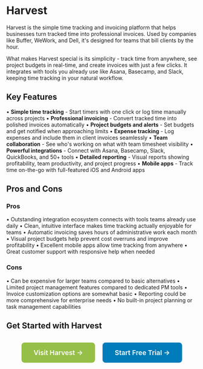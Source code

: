 # Harvest

Harvest is the simple time tracking and invoicing platform that helps businesses turn tracked time into professional invoices. Used by companies like Buffer, WeWork, and Dell, it's designed for teams that bill clients by the hour.

What makes Harvest special is its simplicity - track time from anywhere, see project budgets in real-time, and create invoices with just a few clicks. It integrates with tools you already use like Asana, Basecamp, and Slack, keeping time tracking in your natural workflow.

## Key Features

• **Simple time tracking** - Start timers with one click or log time manually across projects
• **Professional invoicing** - Convert tracked time into polished invoices automatically
• **Project budgets and alerts** - Set budgets and get notified when approaching limits
• **Expense tracking** - Log expenses and include them in client invoices seamlessly
• **Team collaboration** - See who's working on what with team timesheet visibility
• **Powerful integrations** - Connect with Asana, Basecamp, Slack, QuickBooks, and 50+ tools
• **Detailed reporting** - Visual reports showing profitability, team productivity, and project progress
• **Mobile apps** - Track time on-the-go with full-featured iOS and Android apps

## Pros and Cons

### Pros
• Outstanding integration ecosystem connects with tools teams already use daily
• Clean, intuitive interface makes time tracking actually enjoyable for teams
• Automatic invoicing saves hours of administrative work each month
• Visual project budgets help prevent cost overruns and improve profitability
• Excellent mobile apps allow time tracking from anywhere
• Great customer support with responsive help when needed

### Cons
• Can be expensive for larger teams compared to basic alternatives
• Limited project management features compared to dedicated PM tools
• Invoice customization options are somewhat basic
• Reporting could be more comprehensive for enterprise needs
• No built-in project planning or task management capabilities

## Get Started with Harvest

<div style="text-align: center; margin: 2rem 0;">
  <a href="https://www.getharvest.com" target="_blank" rel="noopener noreferrer" style="display: inline-block; background: #96BF47; color: white; padding: 1rem 2rem; text-decoration: none; border-radius: 8px; font-weight: 600; font-size: 1.1rem; margin-right: 1rem;">Visit Harvest →</a>
  <a href="https://www.getharvest.com/signup" target="_blank" rel="noopener noreferrer" style="display: inline-block; background: #007cba; color: white; padding: 1rem 2rem; text-decoration: none; border-radius: 8px; font-weight: 600; font-size: 1.1rem;">Start Free Trial →</a>
</div>